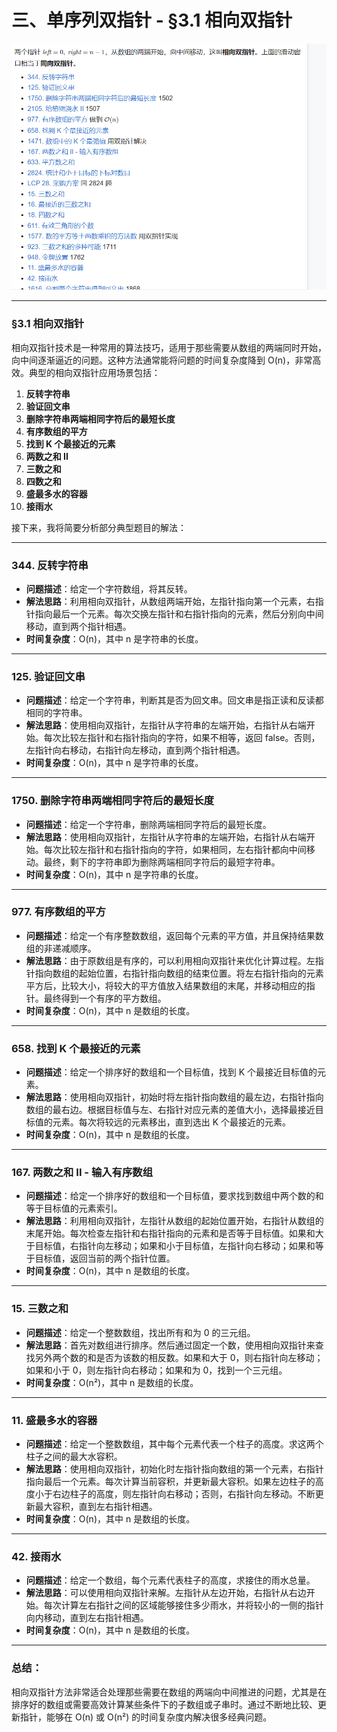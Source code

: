 # 三、单序列双指针 - §3.1 相向双指针
  
![alt text](img_src/s3.1.1.png)

---
### §3.1 相向双指针

相向双指针技术是一种常用的算法技巧，适用于那些需要从数组的两端同时开始，向中间逐渐逼近的问题。这种方法通常能将问题的时间复杂度降到 O(n)，非常高效。典型的相向双指针应用场景包括：

1. **反转字符串**
2. **验证回文串**
3. **删除字符串两端相同字符后的最短长度**
4. **有序数组的平方**
5. **找到 K 个最接近的元素**
6. **两数之和 II**
7. **三数之和**
8. **四数之和**
9. **盛最多水的容器**
10. **接雨水**

接下来，我将简要分析部分典型题目的解法：

---

### **344. 反转字符串**
- **问题描述**：给定一个字符数组，将其反转。
- **解法思路**：利用相向双指针，从数组两端开始，左指针指向第一个元素，右指针指向最后一个元素。每次交换左指针和右指针指向的元素，然后分别向中间移动，直到两个指针相遇。
- **时间复杂度**：O(n)，其中 n 是字符串的长度。

---

### **125. 验证回文串**
- **问题描述**：给定一个字符串，判断其是否为回文串。回文串是指正读和反读都相同的字符串。
- **解法思路**：使用相向双指针，左指针从字符串的左端开始，右指针从右端开始。每次比较左指针和右指针指向的字符，如果不相等，返回 false。否则，左指针向右移动，右指针向左移动，直到两个指针相遇。
- **时间复杂度**：O(n)，其中 n 是字符串的长度。

---

### **1750. 删除字符串两端相同字符后的最短长度**
- **问题描述**：给定一个字符串，删除两端相同字符后的最短长度。
- **解法思路**：使用相向双指针，左指针从字符串的左端开始，右指针从右端开始。每次比较左指针和右指针指向的字符，如果相同，左右指针都向中间移动。最终，剩下的字符串即为删除两端相同字符后的最短字符串。
- **时间复杂度**：O(n)，其中 n 是字符串的长度。

---

### **977. 有序数组的平方**
- **问题描述**：给定一个有序整数数组，返回每个元素的平方值，并且保持结果数组的非递减顺序。
- **解法思路**：由于原数组是有序的，可以利用相向双指针来优化计算过程。左指针指向数组的起始位置，右指针指向数组的结束位置。将左右指针指向的元素平方后，比较大小，将较大的平方值放入结果数组的末尾，并移动相应的指针。最终得到一个有序的平方数组。
- **时间复杂度**：O(n)，其中 n 是数组的长度。

---

### **658. 找到 K 个最接近的元素**
- **问题描述**：给定一个排序好的数组和一个目标值，找到 K 个最接近目标值的元素。
- **解法思路**：使用相向双指针，初始时将左指针指向数组的最左边，右指针指向数组的最右边。根据目标值与左、右指针对应元素的差值大小，选择最接近目标值的元素。每次将较远的元素移出，直到选出 K 个最接近的元素。
- **时间复杂度**：O(n)，其中 n 是数组的长度。

---

### **167. 两数之和 II - 输入有序数组**
- **问题描述**：给定一个排序好的数组和一个目标值，要求找到数组中两个数的和等于目标值的元素索引。
- **解法思路**：利用相向双指针，左指针从数组的起始位置开始，右指针从数组的末尾开始。每次检查左指针和右指针指向的元素和是否等于目标值。如果和大于目标值，右指针向左移动；如果和小于目标值，左指针向右移动；如果和等于目标值，返回当前的两个指针位置。
- **时间复杂度**：O(n)，其中 n 是数组的长度。

---

### **15. 三数之和**
- **问题描述**：给定一个整数数组，找出所有和为 0 的三元组。
- **解法思路**：首先对数组进行排序。然后通过固定一个数，使用相向双指针来查找另外两个数的和是否为该数的相反数。如果和大于 0，则右指针向左移动；如果和小于 0，则左指针向右移动；如果和为 0，找到一个三元组。
- **时间复杂度**：O(n²)，其中 n 是数组的长度。

---

### **11. 盛最多水的容器**
- **问题描述**：给定一个整数数组，其中每个元素代表一个柱子的高度。求这两个柱子之间的最大水容积。
- **解法思路**：使用相向双指针，初始化时左指针指向数组的第一个元素，右指针指向最后一个元素。每次计算当前容积，并更新最大容积。如果左边柱子的高度小于右边柱子的高度，则左指针向右移动；否则，右指针向左移动。不断更新最大容积，直到左右指针相遇。
- **时间复杂度**：O(n)，其中 n 是数组的长度。

---

### **42. 接雨水**
- **问题描述**：给定一个数组，每个元素代表柱子的高度，求接住的雨水总量。
- **解法思路**：可以使用相向双指针来解。左指针从左边开始，右指针从右边开始。每次计算左右指针之间的区域能够接住多少雨水，并将较小的一侧的指针向内移动，直到左右指针相遇。
- **时间复杂度**：O(n)，其中 n 是数组的长度。

---

### **总结**：

相向双指针方法非常适合处理那些需要在数组的两端向中间推进的问题，尤其是在排序好的数组或需要高效计算某些条件下的子数组或子串时。通过不断地比较、更新指针，能够在 O(n) 或 O(n²) 的时间复杂度内解决很多经典问题。